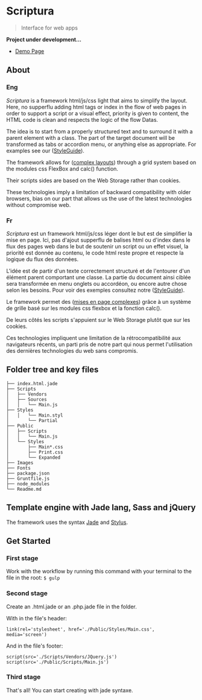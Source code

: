 # Scriptura
> Interface for web apps

__Project under development...__

* [Demo Page](http://scriptura.github.io/)

## About

### Eng

_Scriptura_ is a framework html/js/css light that aims to simplify the layout. Here, no supperflu adding html tags or index in the flow of web pages in order to support a script or a visual effect, priority is given to content, the HTML code is clean and respects the logic of the flow Datas.

The idea is to start from a properly structured text and to surround it with a parent element with a class. The part of the target document will be transformed as tabs or accordion menu, or anything else as appropriate. For examples see our ([StyleGuide](./Pages/StyleGuide.html)).

The framework allows for ([complex layouts](./Pages/Layouts.html)) through a grid system based on the modules css FlexBox and calc() function.

Their scripts sides are based on the Web Storage rather than cookies.

These technologies imply a limitation of backward compatibility with older browsers, bias on our part that allows us the use of the latest technologies without compromise web.

### Fr

_Scriptura_ est un framework html/js/css léger dont le but est de simplifier la mise en page. Ici, pas d'ajout supperflu de balises html ou d'index dans le flux des pages web dans le but de soutenir un script ou un effet visuel, la priorité est donnée au contenu, le code html reste propre et respecte la logique du flux des données.

L'idée est de partir d'un texte correctement structuré et de l'entourer d'un élément parent comportant une classe. La partie du document ainsi ciblée sera transformée en menu onglets ou accordéon, ou encore autre chose selon les besoins. Pour voir des exemples consultez notre ([StyleGuide](./Pages/StyleGuide.html)).

Le framework permet des ([mises en page complexes](./Pages/Layouts.html)) grâce à un système de grille basé sur les modules css flexbox et la fonction calc().

De leurs côtés les scripts s'appuient sur le Web Storage plutôt que sur les cookies.

Ces technologies impliquent une limitation de la rétrocompatibilité aux navigateurs récents, un parti pris de notre part qui nous permet l'utilisation des dernières technologies du web sans compromis.

## Folder tree and key files

    ├── index.html.jade
    ├── Scripts
    │   ├── Vendors
    │   ├── Sources
    │   │   └── Main.js
    ├── Styles
    │   │   └── Main.styl
    │       └── Partial
    ├── Public
    │   ├── Scripts
    │   │   └── Main.js
    │   └── Styles
    │       ├── Main*.css
    │       ├── Print.css
    │       └── Expanded
    ├── Images
    ├── Fonts
    ├── package.json
    ├── Gruntfile.js
    ├── node_modules
    └── Readme.md

## Template engine with Jade lang, Sass and jQuery

The framework uses the syntax [Jade](http://jade-lang.com/) and [Stylus](https://learnboost.github.io/stylus/).

## Get Started

### First stage

Work with the workflow by running this command with your terminal to the file in the root: `$ gulp`

### Second stage

Create an .html.jade or an .php.jade file in the folder.

With in the file's header:

    link(rel='stylesheet', href='./Public/Styles/Main.css', media='screen')

And in the file's footer:

    script(src='./Scripts/Vendors/JQuery.js')
    script(src='./Public/Scripts/Main.js')

### Third stage

That's all! You can start creating with jade syntaxe.
